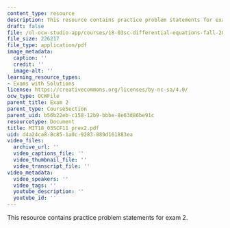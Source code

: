 ```yaml
---
content_type: resource
description: This resource contains practice problem statements for exam 2.
draft: false
file: /ol-ocw-studio-app/courses/18-03sc-differential-equations-fall-2011/d4a24ca88c851a0c9283889d161883ea_MIT18_03SCF11_prex2.pdf
file_size: 226217
file_type: application/pdf
image_metadata:
  caption: ''
  credit: ''
  image-alt: ''
learning_resource_types:
- Exams with Solutions
license: https://creativecommons.org/licenses/by-nc-sa/4.0/
ocw_type: OCWFile
parent_title: Exam 2
parent_type: CourseSection
parent_uid: b56b22eb-c158-12b9-bbbe-8e63d86be91c
resourcetype: Document
title: MIT18_03SCF11_prex2.pdf
uid: d4a24ca8-8c85-1a0c-9283-889d161883ea
video_files:
  archive_url: ''
  video_captions_file: ''
  video_thumbnail_file: ''
  video_transcript_file: ''
video_metadata:
  video_speakers: ''
  video_tags: ''
  youtube_description: ''
  youtube_id: ''
---
```

This resource contains practice problem statements for exam 2.